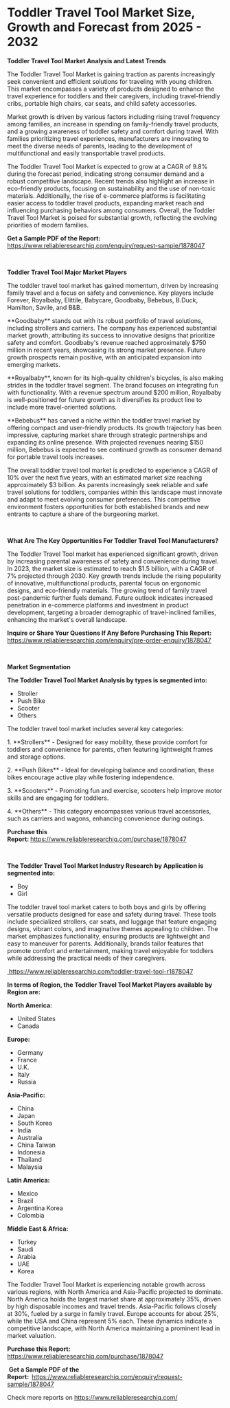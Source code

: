 <p><h1>Toddler Travel Tool Market Size, Growth and Forecast from 2025 - 2032</h1></p><p><strong>Toddler Travel Tool Market Analysis and Latest Trends</strong></p>
<p><p>The Toddler Travel Tool Market is gaining traction as parents increasingly seek convenient and efficient solutions for traveling with young children. This market encompasses a variety of products designed to enhance the travel experience for toddlers and their caregivers, including travel-friendly cribs, portable high chairs, car seats, and child safety accessories. </p><p>Market growth is driven by various factors including rising travel frequency among families, an increase in spending on family-friendly travel products, and a growing awareness of toddler safety and comfort during travel. With families prioritizing travel experiences, manufacturers are innovating to meet the diverse needs of parents, leading to the development of multifunctional and easily transportable travel products.</p><p>The Toddler Travel Tool Market is expected to grow at a CAGR of 9.8% during the forecast period, indicating strong consumer demand and a robust competitive landscape. Recent trends also highlight an increase in eco-friendly products, focusing on sustainability and the use of non-toxic materials. Additionally, the rise of e-commerce platforms is facilitating easier access to toddler travel products, expanding market reach and influencing purchasing behaviors among consumers. Overall, the Toddler Travel Tool Market is poised for substantial growth, reflecting the evolving priorities of modern families.</p></p>
<p><strong>Get a Sample PDF of the Report:&nbsp;</strong> <a href="https://www.reliableresearchiq.com/enquiry/request-sample/1878047?utm_campaign=2783&utm_medium=2&utm_source=Github&utm_content=ia&utm_term=05042025&utm_id=toddler-travel-tool">https://www.reliableresearchiq.com/enquiry/request-sample/1878047</a></p>
<p>&nbsp;</p>
<p><strong>Toddler Travel Tool Major Market Players</strong></p>
<p><p>The toddler travel tool market has gained momentum, driven by increasing family travel and a focus on safety and convenience. Key players include Forever, Royalbaby, Elittile, Babycare, Goodbaby, Bebebus, B.Duck, Hamilton, Savile, and B&B.</p><p>**Goodbaby** stands out with its robust portfolio of travel solutions, including strollers and carriers. The company has experienced substantial market growth, attributing its success to innovative designs that prioritize safety and comfort. Goodbaby's revenue reached approximately $750 million in recent years, showcasing its strong market presence. Future growth prospects remain positive, with an anticipated expansion into emerging markets.</p><p>**Royalbaby**, known for its high-quality children's bicycles, is also making strides in the toddler travel segment. The brand focuses on integrating fun with functionality. With a revenue spectrum around $200 million, Royalbaby is well-positioned for future growth as it diversifies its product line to include more travel-oriented solutions.</p><p>**Bebebus** has carved a niche within the toddler travel market by offering compact and user-friendly products. Its growth trajectory has been impressive, capturing market share through strategic partnerships and expanding its online presence. With projected revenues nearing $150 million, Bebebus is expected to see continued growth as consumer demand for portable travel tools increases.</p><p>The overall toddler travel tool market is predicted to experience a CAGR of 10% over the next five years, with an estimated market size reaching approximately $3 billion. As parents increasingly seek reliable and safe travel solutions for toddlers, companies within this landscape must innovate and adapt to meet evolving consumer preferences. This competitive environment fosters opportunities for both established brands and new entrants to capture a share of the burgeoning market.</p></p>
<p>&nbsp;</p>
<p><strong>What Are The Key Opportunities For Toddler Travel Tool Manufacturers?</strong></p>
<p><p>The Toddler Travel Tool market has experienced significant growth, driven by increasing parental awareness of safety and convenience during travel. In 2023, the market size is estimated to reach $1.5 billion, with a CAGR of 7% projected through 2030. Key growth trends include the rising popularity of innovative, multifunctional products, parental focus on ergonomic designs, and eco-friendly materials. The growing trend of family travel post-pandemic further fuels demand. Future outlook indicates increased penetration in e-commerce platforms and investment in product development, targeting a broader demographic of travel-inclined families, enhancing the market's overall landscape.</p></p>
<p><strong>Inquire or Share Your Questions If Any Before Purchasing This Report:</strong> <a href="https://www.reliableresearchiq.com/enquiry/pre-order-enquiry/1878047?utm_campaign=2783&utm_medium=2&utm_source=Github&utm_content=ia&utm_term=05042025&utm_id=toddler-travel-tool">https://www.reliableresearchiq.com/enquiry/pre-order-enquiry/1878047</a></p>
<p>&nbsp;</p>
<p><strong>Market Segmentation</strong></p>
<p><strong>The Toddler Travel Tool Market Analysis by types is segmented into:</strong></p>
<p><ul><li>Stroller</li><li>Push Bike</li><li>Scooter</li><li>Others</li></ul></p>
<p><p>The toddler travel tool market includes several key categories: </p><p>1. **Strollers** - Designed for easy mobility, these provide comfort for toddlers and convenience for parents, often featuring lightweight frames and storage options. </p><p>2. **Push Bikes** - Ideal for developing balance and coordination, these bikes encourage active play while fostering independence.</p><p>3. **Scooters** - Promoting fun and exercise, scooters help improve motor skills and are engaging for toddlers.</p><p>4. **Others** - This category encompasses various travel accessories, such as carriers and wagons, enhancing convenience during outings.</p></p>
<p><strong>Purchase this Report:&nbsp;</strong><a href="https://www.reliableresearchiq.com/purchase/1878047?utm_campaign=2783&utm_medium=2&utm_source=Github&utm_content=ia&utm_term=05042025&utm_id=toddler-travel-tool">https://www.reliableresearchiq.com/purchase/1878047</a></p>
<p>&nbsp;</p>
<p><strong>The Toddler Travel Tool Market Industry Research by Application is segmented into:</strong></p>
<p><ul><li>Boy</li><li>Girl</li></ul></p>
<p><p>The toddler travel tool market caters to both boys and girls by offering versatile products designed for ease and safety during travel. These tools include specialized strollers, car seats, and luggage that feature engaging designs, vibrant colors, and imaginative themes appealing to children. The market emphasizes functionality, ensuring products are lightweight and easy to maneuver for parents. Additionally, brands tailor features that promote comfort and entertainment, making travel enjoyable for toddlers while addressing the practical needs of their caregivers.</p></p>
<p><a href="https://www.reliableresearchiq.com/toddler-travel-tool-r1878047?utm_campaign=2783&utm_medium=2&utm_source=Github&utm_content=ia&utm_term=05042025&utm_id=toddler-travel-tool">&nbsp;https://www.reliableresearchiq.com/toddler-travel-tool-r1878047</a></p>
<p><strong>In terms of Region, the Toddler Travel Tool Market Players available by Region are:</strong></p>
<p>
    <p> <strong> North America: </strong>
        <ul>
            <li>United States</li>
            <li>Canada</li>
        </ul>
        </p> 
    <p> <strong> Europe: </strong>
        <ul>
            <li>Germany</li>
            <li>France</li>
            <li>U.K.</li>
            <li>Italy</li>
            <li>Russia</li>
        </ul>
        </p> 
    <p> <strong> Asia-Pacific: </strong>
        <ul>
            <li>China</li>
            <li>Japan</li>
            <li>South Korea</li>
            <li>India</li>
            <li>Australia</li>
            <li>China Taiwan</li>
            <li>Indonesia</li>
            <li>Thailand</li>
            <li>Malaysia</li>
        </ul>
        </p> 
    <p> <strong> Latin America: </strong>
        <ul>
            <li>Mexico</li>
            <li>Brazil</li>
            <li>Argentina Korea</li>
            <li>Colombia</li>
        </ul>
        </p> 
    <p> <strong> Middle East & Africa: </strong>
        <ul>
            <li>Turkey</li>
            <li>Saudi</li>
            <li>Arabia</li>
            <li>UAE</li>
            <li>Korea</li>
        </ul>
    </p>
    </p>
<p><p>The Toddler Travel Tool Market is experiencing notable growth across various regions, with North America and Asia-Pacific projected to dominate. North America holds the largest market share at approximately 35%, driven by high disposable incomes and travel trends. Asia-Pacific follows closely at 30%, fueled by a surge in family travel. Europe accounts for about 25%, while the USA and China represent 5% each. These dynamics indicate a competitive landscape, with North America maintaining a prominent lead in market valuation.</p></p>
<p><strong>Purchase this Report: </strong><a href="https://www.reliableresearchiq.com/purchase/1878047?utm_campaign=2783&utm_medium=2&utm_source=Github&utm_content=ia&utm_term=05042025&utm_id=toddler-travel-tool">https://www.reliableresearchiq.com/purchase/1878047</a></p>
<p>&nbsp;<strong>Get a Sample PDF of the Report:&nbsp;&nbsp;</strong><a href="https://www.reliableresearchiq.com/enquiry/request-sample/1878047?utm_campaign=2783&utm_medium=2&utm_source=Github&utm_content=ia&utm_term=05042025&utm_id=toddler-travel-tool">https://www.reliableresearchiq.com/enquiry/request-sample/1878047</a></p>
<p><strong></strong></p>
<p>Check more reports on <a href="https://www.reliableresearchiq.com/?utm_campaign=2783&utm_medium=2&utm_source=Github&utm_content=ia&utm_term=05042025&utm_id=toddler-travel-tool">https://www.reliableresearchiq.com/</a></p>